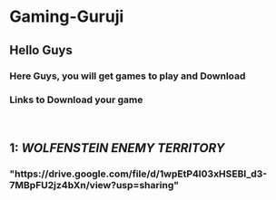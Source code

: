<html>
 <body>
 <h1> Gaming-Guruji </h1>
 <h2> Hello Guys </h2>
 <h3> Here Guys, you will get games to play and Download </h3>
   <p>
    <h3> Links to Download your game </h3> 
   <br>
   <h2> 1:<em>  WOLFENSTEIN ENEMY TERRITORY </em> </h2>
  <h3> "https://drive.google.com/file/d/1wpEtP4l03xHSEBI_d3-7MBpFU2jz4bXn/view?usp=sharing" </h3>
     </body>
   </html>
